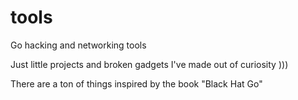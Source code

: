 # tools
Go hacking and networking tools

Just little projects and broken gadgets I've made out of curiosity )))

There are a ton of things inspired by the book "Black Hat Go"


